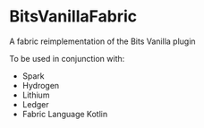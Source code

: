 # BitsVanillaFabric

A fabric reimplementation of the Bits Vanilla plugin

To be used in conjunction with:

- Spark
- Hydrogen
- Lithium
- Ledger
- Fabric Language Kotlin